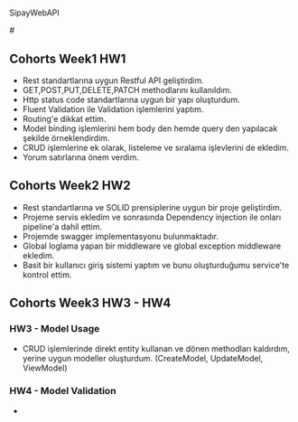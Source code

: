 # <h1 align="center">
SipayWebAPI
</h1> #

## Cohorts Week1 HW1 ##

- Rest standartlarına uygun Restful API geliştirdim.
- GET,POST,PUT,DELETE,PATCH methodlarını kullanıldım.
- Http status code standartlarına uygun bir yapı oluşturdum.
- Fluent Validation ile Validation işlemlerini yaptım.
- Routing'e dikkat ettim.
- Model binding işlemlerini hem body den hemde query den yapılacak şekilde örneklendirdim.
- CRUD işlemlerine ek olarak, listeleme ve sıralama işlevlerini de ekledim.
- Yorum satırlarına önem verdim.

## Cohorts Week2 HW2 ##

- Rest standartlarına ve SOLID prensiplerine uygun bir proje geliştirdim.
- Projeme servis ekledim ve sonrasında Dependency injection ile onları pipeline'a dahil ettim.
- Projemde swagger implementasyonu bulunmaktadır.
- Global loglama yapan bir middleware ve global exception middleware ekledim.
- Basit bir kullanıcı giriş sistemi yaptım ve bunu oluşturduğumu service'te kontrol ettim.

## Cohorts Week3 HW3 - HW4 ##

### HW3 - Model Usage ###

- CRUD işlemlerinde direkt entity kullanan ve dönen methodları kaldırdım, yerine uygun modeller oluşturdum. (CreateModel, UpdateModel, ViewModel)

### HW4 - Model Validation ###

- 
